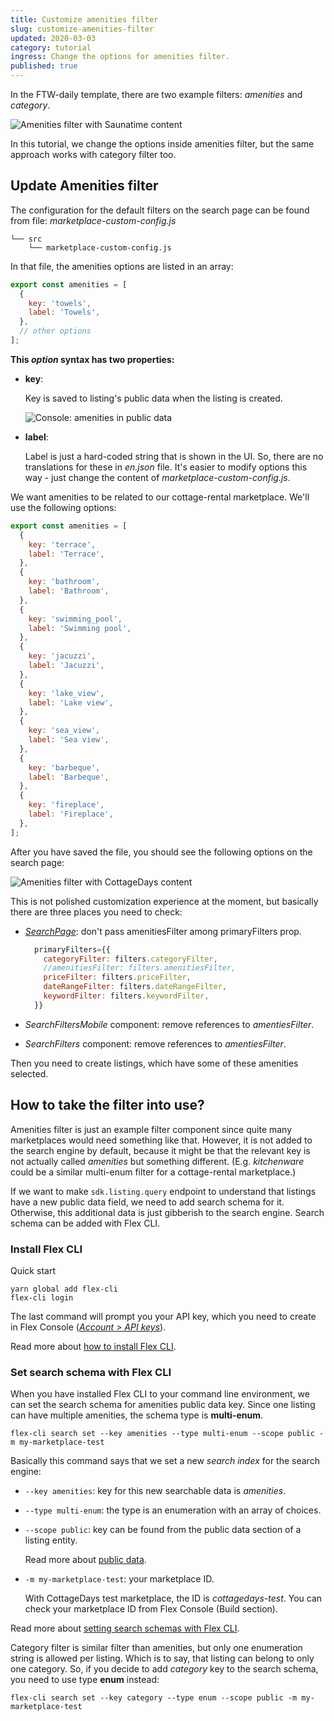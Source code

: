```yaml
---
title: Customize amenities filter
slug: customize-amenities-filter
updated: 2020-03-03
category: tutorial
ingress: Change the options for amenities filter.
published: true
---
```


In the FTW-daily template, there are two example filters: _amenities_
and _category_.

![Amenities filter with Saunatime content](./default-amenities-filter.png)

In this tutorial, we change the options inside amenities filter, but the
same approach works with category filter too.

## Update Amenities filter

The configuration for the default filters on the search page can be
found from file: _marketplace-custom-config.js_

```shell
└── src
    └── marketplace-custom-config.js
```

In that file, the amenities options are listed in an array:

```js
export const amenities = [
  {
    key: 'towels',
    label: 'Towels',
  },
  // other options
];
```

**This _option_ syntax has two properties:**

- **key**:

  Key is saved to listing's public data when the listing is created.

  ![Console: amenities in public data](./console-amenities-public-data.png)

- **label**:

  Label is just a hard-coded string that is shown in the UI. So, there
  are no translations for these in _en.json_ file. It's easier to modify
  options this way - just change the content of
  _marketplace-custom-config.js_.

We want amenities to be related to our cottage-rental marketplace. We'll
use the following options:

```js
export const amenities = [
  {
    key: 'terrace',
    label: 'Terrace',
  },
  {
    key: 'bathroom',
    label: 'Bathroom',
  },
  {
    key: 'swimming_pool',
    label: 'Swimming pool',
  },
  {
    key: 'jacuzzi',
    label: 'Jacuzzi',
  },
  {
    key: 'lake_view',
    label: 'Lake view',
  },
  {
    key: 'sea_view',
    label: 'Sea view',
  },
  {
    key: 'barbeque',
    label: 'Barbeque',
  },
  {
    key: 'fireplace',
    label: 'Fireplace',
  },
];
```

After you have saved the file, you should see the following options on
the search page:

![Amenities filter with CottageDays content](./updated-amenities-filter.png)

<extrainfo title="Extra: how to remove Amenities filter from search page?">

This is not polished customization experience at the moment, but
basically there are three places you need to check:

- _[SearchPage](https://github.com/sharetribe/ftw-daily/blob/master/src/containers/SearchPage/SearchPage.js#L230)_:
  don't pass amenitiesFilter among primaryFilters prop.

  ```js
    primaryFilters={{
      categoryFilter: filters.categoryFilter,
      //amenitiesFilter: filters.amenitiesFilter,
      priceFilter: filters.priceFilter,
      dateRangeFilter: filters.dateRangeFilter,
      keywordFilter: filters.keywordFilter,
    }}
  ```

- _SearchFiltersMobile_ component: remove references to
  _amentiesFilter_.
- _SearchFilters_ component: remove references to _amentiesFilter_.

</extrainfo>

Then you need to create listings, which have some of these amenities
selected.

## How to take the filter into use?

Amenities filter is just an example filter component since quite many
marketplaces would need something like that. However, it is not added to
the search engine by default, because it might be that the relevant key
is not actually called _amenities_ but something different. (E.g.
_kitchenware_ could be a similar multi-enum filter for a cottage-rental
marketplace.)

If we want to make `sdk.listing.query` endpoint to understand that
listings have a new public data field, we need to add search schema for
it. Otherwise, this additional data is just gibberish to the search
engine. Search schema can be added with Flex CLI.

### Install Flex CLI

Quick start

```shell
yarn global add flex-cli
flex-cli login
```

The last command will prompt you your API key, which you need to create
in Flex Console
(_[Account > API keys](https://flex-console.sharetribe.com/api-keys)_).

Read more about
[how to install Flex CLI](/tutorials/getting-started-with-flex-cli/).

### Set search schema with Flex CLI

When you have installed Flex CLI to your command line environment, we
can set the search schema for amenities public data key. Since one
listing can have multiple amenities, the schema type is **multi-enum**.

```shell
flex-cli search set --key amenities --type multi-enum --scope public -m my-marketplace-test
```

Basically this command says that we set a new _search index_ for the
search engine:

- `--key amenities`: key for this new searchable data is _amenities_.
- `--type multi-enum`: the type is an enumeration with an array of
  choices.
- `--scope public`: key can be found from the public data section of a
  listing entity.

  Read more about [public data](/references/extended-data/).

- `-m my-marketplace-test`: your marketplace ID.

  With CottageDays test marketplace, the ID is _cottagedays-test_. You
  can check your marketplace ID from Flex Console (Build section).

Read more about
[setting search schemas with Flex CLI](http://localhost:8000/tutorials/manage-search-schemas-with-flex-cli/).

<extrainfo title="Extra: what about category filter?">

Category filter is similar filter than amenities, but only one
enumeration string is allowed per listing. Which is to say, that listing
can belong to only one category. So, if you decide to add _category_ key
to the search schema, you need to use type **enum** instead:

```shell
flex-cli search set --key category --type enum --scope public -m my-marketplace-test
```

</extrainfo>
